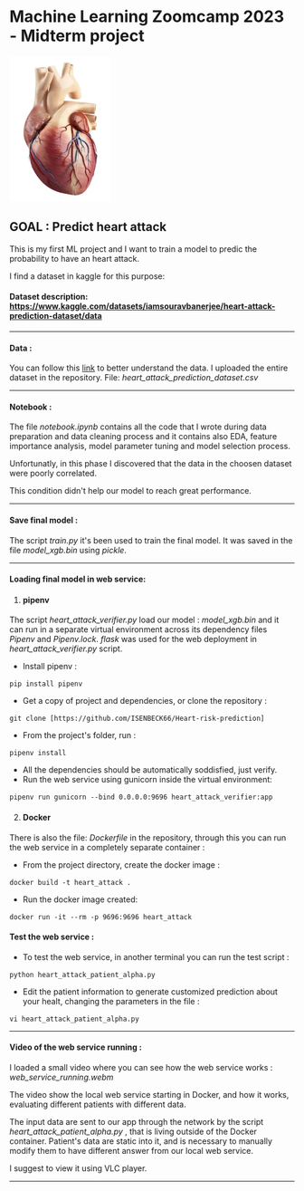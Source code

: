 # Machine Learning Zoomcamp 2023 - Midterm project 
![Screenshot](anatomy-of-heart.webp)
## GOAL : Predict heart attack 

This is my first ML project and I want to train a model to predic the probability to have an heart attack.

I find a dataset in kaggle for this purpose:

#### Dataset description: https://www.kaggle.com/datasets/iamsouravbanerjee/heart-attack-prediction-dataset/data

---

#### Data :
You can follow this [link](https://www.kaggle.com/datasets/iamsouravbanerjee/heart-attack-prediction-dataset/data) to better understand the data.
I uploaded the entire dataset in the repository. File: *heart_attack_prediction_dataset.csv*

---

#### Notebook :
The file *notebook.ipynb* contains all the code that I wrote during data preparation and data cleaning process and it contains also
EDA, feature importance analysis, model parameter tuning and model selection process.

Unfortunatly, in this phase I discovered that the data in the choosen dataset were poorly correlated.

This condition didn't help our model to reach great performance.

---

#### Save final model :
The script *train.py* it's been used to train the final model. It was saved in the file *model_xgb.bin* using *pickle*.

---

#### Loading final model in web service:

1. #### pipenv

The script *heart_attack_verifier.py* load our model : *model_xgb.bin* and it can run in a separate virtual environment across its dependency files *Pipenv* and *Pipenv.lock*.
*flask* was used for the web deployment in *heart_attack_verifier.py* script.

- Install pipenv :
```
pip install pipenv
```
- Get a copy of project and dependencies, or clone the repository :
```
git clone [https://github.com/ISENBECK66/Heart-risk-prediction]
```
- From the project's folder, run :
``` 
pipenv install
```
- All the dependencies should be automatically soddisfied, just verify.
- Run the web service using gunicorn inside the virtual environment:
```
pipenv run gunicorn --bind 0.0.0.0:9696 heart_attack_verifier:app
```

2. #### Docker
There is also the file: *Dockerfile* in the repository, through this you can run the web service in a completely separate container :
- From the project directory, create the docker image :
```
docker build -t heart_attack .
```
- Run the docker image created:
```
docker run -it --rm -p 9696:9696 heart_attack
```

#### Test the web service :

- To test the web service, in another terminal you can run the test script :
```
python heart_attack_patient_alpha.py
```
- Edit the patient information to generate customized prediction about your healt, changing the parameters in the file :
```
vi heart_attack_patient_alpha.py
```

---

#### Video of the web service running :
I loaded a small video where you can see how the web service works : *web_service_running.webm* 

The video show the local web service starting in Docker, and how it works, evaluating different patients with different data.

The input data are sent to our app through the network by the script *heart_attack_patient_alpha.py* , that is living outside of the Docker container.
Patient's data are static into it, and is necessary to manually modify them to have different answer from our local web service. 

I suggest to view it using VLC player.

---

